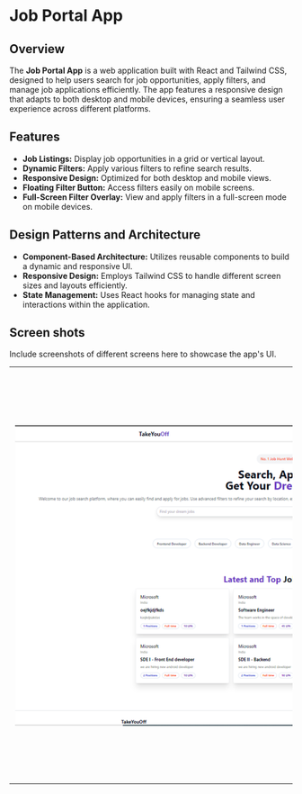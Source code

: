 # Job Portal App

## Overview

The **Job Portal App** is a web application built with React and Tailwind CSS, designed to help users search for job opportunities, apply filters, and manage job applications efficiently. The app features a responsive design that adapts to both desktop and mobile devices, ensuring a seamless user experience across different platforms.

## Features

- **Job Listings:** Display job opportunities in a grid or vertical layout.
- **Dynamic Filters:** Apply various filters to refine search results.
- **Responsive Design:** Optimized for both desktop and mobile views.
- **Floating Filter Button:** Access filters easily on mobile screens.
- **Full-Screen Filter Overlay:** View and apply filters in a full-screen mode on mobile devices.

## Design Patterns and Architecture

- **Component-Based Architecture:** Utilizes reusable components to build a dynamic and responsive UI.
- **Responsive Design:** Employs Tailwind CSS to handle different screen sizes and layouts efficiently.
- **State Management:** Uses React hooks for managing state and interactions within the application.

## Screen shots

Include screenshots of different screens here to showcase the app's UI.

<table>
  <tr>
    <td style="padding: 10px; text-align: center;">
      <div style="width: 960px; height: 720px; overflow: hidden; position: relative;">
        <img src="https://github.com/sudhanshuGt/TakeYouOff-FrontEnd/blob/main/screen_shots/Home.png" alt="Home Screen" style="width: 100%; height: auto; position: absolute; top: 50%; left: 50%; transform: translate(-50%, -50%); object-fit: cover;">
      </div>
    </td>
    <td style="padding: 10px; text-align: center;">
      <div style="width: 960px; height: 720px; overflow: hidden; position: relative;">
        <img src="https://github.com/sudhanshuGt/TakeYouOff-FrontEnd/blob/main/screen_shots/Jobs.png" alt="Jobs Screen" style="width: 100%; height: auto; position: absolute; top: 50%; left: 50%; transform: translate(-50%, -50%); object-fit: cover;">
      </div>
    </td>
    <td style="padding: 10px; text-align: center;">
      <div style="width: 960px; height: 720px; overflow: hidden; position: relative;">
        <img src="https://github.com/sudhanshuGt/TakeYouOff-FrontEnd/blob/main/screen_shots/profile.png" alt="Profile Screen" style="width: 100%; height: auto; position: absolute; top: 50%; left: 50%; transform: translate(-50%, -50%); object-fit: cover;">
      </div>
    </td>
    <td style="padding: 10px; text-align: center;">
      <div style="width: 960px; height: 720px; overflow: hidden; position: relative;">
        <img src="https://github.com/sudhanshuGt/TakeYouOff-FrontEnd/blob/main/screen_shots/employer_dashboard.png" alt="Employer Screen" style="width: 100%; height: auto; position: absolute; top: 50%; left: 50%; transform: translate(-50%, -50%); object-fit: cover;">
      </div>
    </td>
  </tr>
</table>


 
